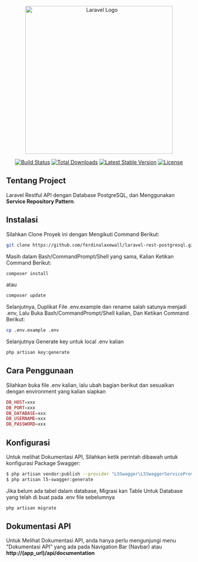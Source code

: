 <p align="center"><a href="https://laravel.com" target="_blank"><img src="https://raw.githubusercontent.com/laravel/art/master/logo-lockup/5%20SVG/2%20CMYK/1%20Full%20Color/laravel-logolockup-cmyk-red.svg" width="400" alt="Laravel Logo"></a></p>

<p align="center">
<a href="https://github.com/laravel/framework/actions"><img src="https://github.com/laravel/framework/workflows/tests/badge.svg" alt="Build Status"></a>
<a href="https://packagist.org/packages/laravel/framework"><img src="https://img.shields.io/packagist/dt/laravel/framework" alt="Total Downloads"></a>
<a href="https://packagist.org/packages/laravel/framework"><img src="https://img.shields.io/packagist/v/laravel/framework" alt="Latest Stable Version"></a>
<a href="https://packagist.org/packages/laravel/framework"><img src="https://img.shields.io/packagist/l/laravel/framework" alt="License"></a>
</p>

## Tentang Project

Laravel Restful API dengan Database PostgreSQL, dan Menggunakan **Service Repository Pattern**.

## Instalasi

Silahkan Clone Proyek ini dengan Mengikuti Command Berikut:

```bash
git clone https://github.com/ferdinalaxewall/laravel-rest-postgresql.git
```

Masih dalam Bash/CommandPrompt/Shell yang sama, Kalian Ketikan Command Berikut: 

```bash
composer install
```

atau

```bash
composer update
```

Selanjutnya, Duplikat File .env.example dan rename salah satunya menjadi .env, Lalu Buka Bash/CommandPrompt/Shell kalian, Dan Ketikan Command Berikut: 

```bash
cp .env.example .env
```

Selanjutnya Generate key untuk local .env kalian

```bash
php artisan key:generate
```

## Cara Penggunaan

Silahkan buka file .env kalian, lalu ubah bagian berikut dan sesuaikan dengan environment yang kalian siapkan

```php
DB_HOST=xxx
DB_PORT=xxx
DB_DATABASE=xxx
DB_USERNAME=xxx
DB_PASSWORD=xxx
```

## Konfigurasi
Untuk melihat Dokumentasi API, Silahkan ketik perintah dibawah untuk konfigurasi Package Swagger:

```bash
$ php artisan vendor:publish --provider "L5Swagger\L5SwaggerServiceProvider"
$ php artisan l5-swagger:generate
```

Jika belum ada tabel dalam database, Migrasi kan Table Untuk Database yang telah di buat pada .env file sebelumnya

```bash
php artisan migrate
```

## Dokumentasi API
Untuk Melihat Dokumentasi API, anda hanya perlu mengunjungi menu "Dokumentasi API" yang ada pada Navigation Bar (Navbar) atau **http://(app_url)/api/documentation**

